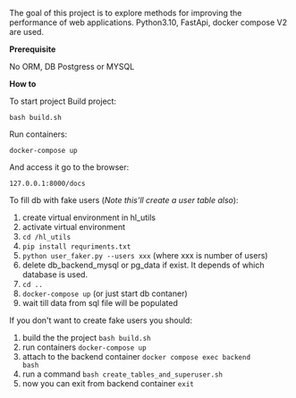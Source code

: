 
The goal of this project is to explore methods for improving the performance of web applications.
Python3.10, FastApi, docker compose V2 are used.

**Prerequisite**

No ORM, DB Postgress or MYSQL

**How to**

To start project
Build project:

    bash build.sh

Run containers:

    docker-compose up

And access it go to the browser:

    127.0.0.1:8000/docs

To fill db with fake users
(_Note this'll create a user table also_):

1. create virtual environment in hl_utils
2. activate virtual environment
3. <code>cd /hl_utils</code>
4. <code>pip install requriments.txt</code>
5. <code>python user_faker.py --users xxx</code> (where xxx is number of users)
6. delete db_backend_mysql or pg_data if exist. It depends of which database is used.
7. <code>cd ..</code>
8. <code>docker-compose up</code> (or just start db contaner)
9. wait till data from sql file will be populated
<p>
If you don't want to create fake users you should:

1. build the the project <code>bash build.sh</code>
2. run containers <code>docker-compose up</code>
3. attach to the backend container <code>docker compose exec backend bash</code>
4. run a command <code>bash create_tables_and_superuser.sh</code>
5. now you can exit from backend container <code>exit</code>
